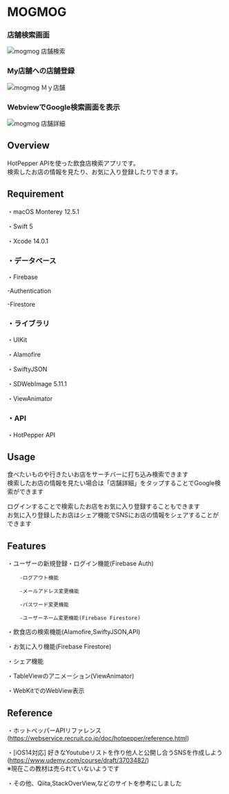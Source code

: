 # MOGMOG

### 店舗検索画面

![mogmog 店舗検索](https://user-images.githubusercontent.com/82147921/196184527-a7970361-7de0-4423-ac67-73c91e4523ca.gif)





### My店舗への店舗登録

![mogmog Ｍｙ店舗](https://user-images.githubusercontent.com/82147921/196184760-56a1f4ae-9253-4f00-b83e-61fdd5a43e84.gif)





### WebviewでGoogle検索画面を表示

![mogmog 店舗詳細](https://user-images.githubusercontent.com/82147921/196184796-9c466f33-026d-43c2-bd66-488f776c8cd1.gif)





## Overview

HotPepper APIを使った飲食店検索アプリです。  
検索したお店の情報を見たり、お気に入り登録したりできます。

## Requirement

・macOS Monterey 12.5.1

・Swift 5

・Xcode 14.0.1

### ・データベース

・Firebase

  -Authentication
  
  -Firestore
  
  ### ・ライブラリ
  
・UIKit
  
・Alamofire

・SwiftyJSON

・SDWebImage 5.11.1

・ViewAnimator

### ・API

・HotPepper API

## Usage

食べたいものや行きたいお店をサーチバーに打ち込み検索できます  
検索したお店の情報を見たい場合は「店舗詳細」をタップすることでGoogle検索ができます

ログインすることで検索したお店をお気に入り登録することもできます  
お気に入り登録したお店はシェア機能でSNSにお店の情報をシェアすることができます


## Features

・ユーザーの新規登録・ログイン機能(Firebase Auth)

        -ログアウト機能
        
        -メールアドレス変更機能
        
        -パスワード変更機能
        
        -ユーザーネーム変更機能(Firebase Firestore)

・飲食店の検索機能(Alamofire,SwiftyJSON,API)

・お気に入り機能(Firebase Firestore)

・シェア機能

・TableViewのアニメーション(ViewAnimator)

・WebKitでのWebView表示

## Reference

・ホットペッパーAPIリファレンス  
(https://webservice.recruit.co.jp/doc/hotpepper/reference.html)

・[iOS14対応] 好きなYoutubeリストを作り他人と公開し合うSNSを作成しよう  
(https://www.udemy.com/course/draft/3703482/)  
※現在この教材は売られていないようです

・その他、Qiita,StackOverView,などのサイトを参考にしました

